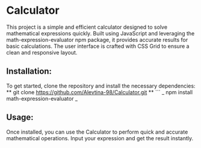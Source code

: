 # Calculator

This project is a simple and efficient calculator designed to solve mathematical expressions quickly. Built using JavaScript and leveraging the math-expression-evaluator npm package, it provides accurate results for basic calculations. The user interface is crafted with CSS Grid to ensure a clean and responsive layout.

## Installation:

To get started, clone the repository and install the necessary dependencies:
** git clone https://github.com/Alevtina-98/Calculator.git ** ```
_ npm install math-expression-evaluator _

## Usage:

Once installed, you can use the Calculator to perform quick and accurate mathematical operations. Input your expression and get the result instantly.
